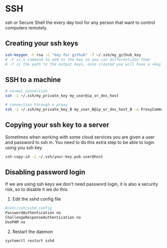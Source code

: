 # SSH 
ssh or Secure Shell the every day tool for any person that want to control computers remotely.

## Creating your ssh keys
```bash
ssh-keygen -t rsa -C "key for github" -f ~/.ssh/my_github_key
# -C is a command to add to the key so you can differentiate them 
# -f is the path to the output keys, once created you will have a <key_name> and <key_name>.pub files, first one if the private.
``` 

## SSH to a machine
```bash
# normal connection
ssh -i ~/.ssh/my_private_key my_user@ip_or_dns_host 

# connection through a proxy
ssh -i ~/.ssh/my_private_key_B my_user_B@ip_or_dns_host_B -o ProxyCommand="ssh -i ~/.ssh/my_private_key_A my_user_A@ip_or_dns_host_A -W %h:%p" 

```

## Copying your ssh key to a server
Sometimes when working with some cloud services you are given a user and password to ssh in.
You need to do this extra step to be able to login using you ssh key.
```bash
ssh-copy-id -i ~/.ssh/your-key.pub user@host
```

## Disabling password login
If we are using ssh keys we don't need password login, it is also a security risk, so to disable it we do this:
1. Edit the sshd config file
```bash
#/etc/ssh/sshd_config
PasswordAuthentication no
ChallengeResponseAuthentication no
UsePAM no
```

2. Restart the daemon
```bash
systemctl restart sshd
```